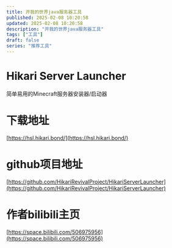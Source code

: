```yaml
---
title: 开我的世界java服务器工具
published: 2025-02-08 10:20:58
updated: 2025-02-08 10:20:58
description: "开我的世界java服务器工具"
tags: ["工具"]
draft: false
series: "推荐工具"
---
```

# Hikari Server Launcher
简单易用的Minecraft服务器安装器/启动器
# 下载地址
[https://hsl.hikari.bond/](https://hsl.hikari.bond/)
# github项目地址
[https://github.com/HikariRevivalProject/HikariServerLauncher](https://github.com/HikariRevivalProject/HikariServerLauncher)
# 作者bilibili主页
[https://space.bilibili.com/506975956](https://space.bilibili.com/506975956)


